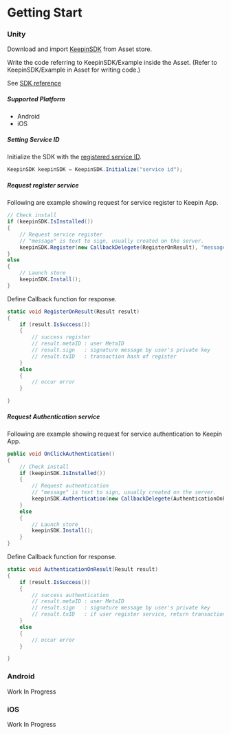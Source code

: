 # Getting Start

### Unity
Download and import [KeepinSDK](http://u3d.as/1zHk) from Asset store.

Write the code referring to KeepinSDK/Example inside the Asset.  (Refer to KeepinSDK/Example in Asset for writing code.)

See [SDK reference](/doc/unity/class_metadium_KeepinSDK.md)

##### Supported Platform
  * Android
  * iOS


##### Setting Service ID
Initialize the SDK with the [registered service ID](service_registry.md).  
```C#
KeepinSDK keepinSDK = KeepinSDK.Initialize("service id");
```
##### Request register service
Following are example showing request for service register to Keepin App.
```C#
// Check install
if (keepinSDK.IsInstalled())
{
    // Request service register
    // "message" is text to sign, usually created on the server.
    keepinSDK.Register(new CallbackDelegete(RegisterOnResult), "message");
}
else
{
    // Launch store
    keepinSDK.Install();
}
```
Define Callback function for response.
```C#
static void RegisterOnResult(Result result)
{
    if (result.IsSuccess())
    {
        // success register
        // result.metaID : user MetaID
        // result.sign   : signature message by user's private key
        // result.txID   : transaction hash of register
    }
    else
    {
        // occur error
    }

}
```
##### Request Authentication service
Following are example showing request for service authentication to Keepin App.
```C#
public void OnClickAuthentication()
{
    // Check install
    if (keepinSDK.IsInstalled())
    {
        // Request authentication
        // "message" is text to sign, usually created on the server.
        keepinSDK.Authentication(new CallbackDelegete(AuthenticationOnResult), "message", true);
    }
    else
    {
        // Launch store
        keepinSDK.Install();
    }
}
```
Define Callback function for response.
```C#
static void AuthenticationOnResult(Result result)
{
    if (result.IsSuccess())
    {
        // success authentication
        // result.metaID : user MetaID
        // result.sign   : signature message by user's private key
        // result.txID   : if user register service, return transaction hash of register
    }
    else
    {
        // occur error
    }

}
```


### Android
Work In Progress

### iOS
Work In Progress

